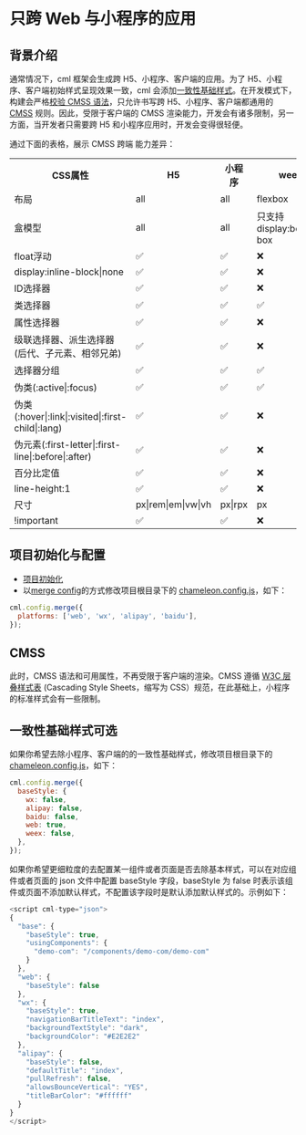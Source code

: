 # 只跨 Web 与小程序的应用

## 背景介绍

通常情况下，cml 框架会生成跨 H5、小程序、客户端的应用。为了 H5、小程序、客户端初始样式呈现效果一致，cml 会添加[一致性基础样式](../docs/cmss.md#一致性基础样式)。在开发模式下，构建会严格[校验 CMSS 语法](../framework/linter/cml-cmss.md)，只允许书写跨 H5、小程序、客户端都通用的 [CMSS](../docs/cmss.md) 规则。因此，受限于客户端的 CMSS 渲染能力，开发会有诸多限制，另一方面，当开发者只需要跨 H5 和小程序应用时，开发会变得很轻便。

通过下面的表格，展示 CMSS 跨端 能力差异：

<table>
  <tr>
    <th width="200px">CSS属性</th>
    <th>H5</th>
    <th width="100px">小程序</th>
    <th>weex</th>
  </tr>
  <tr>
    <td>布局</td>
    <td>all</td>
    <td>all</td>
    <td>flexbox</td>
  </tr>
  <tr>
    <td>盒模型</td>
    <td>all</td>
    <td>all</td>
    <td>只支持display:border-box</td>
  </tr>
  <tr>
    <td>float浮动</td>
    <td>✅</td>
    <td>✅</td>
    <td>❌</td>
  </tr>
  <tr>
    <td>display:inline-block|none</td>
    <td>✅</td>
    <td>✅</td>
    <td>❌</td>
  </tr>
  <tr>
    <td>ID选择器</td>
    <td>✅</td>
    <td>✅</td>
    <td>❌</td>
  </tr>
  <tr>
    <td>类选择器</td>
    <td>✅</td>
    <td>✅</td>
    <td>✅</td>
  </tr>
  <tr>
    <td>属性选择器</td>
    <td>✅</td>
    <td>✅</td>
    <td>❌</td>
  </tr>
  <tr>
    <td>级联选择器、派生选择器(后代、子元素、相邻兄弟)</td>
    <td>✅</td>
    <td>✅</td>
    <td>❌</td>
  </tr>
  <tr>
    <td>选择器分组</td>
    <td>✅</td>
    <td>✅</td>
    <td>✅</td>
  </tr>
  <tr>
    <td>伪类(:active|:focus)</td>
    <td>✅</td>
    <td>✅</td>
    <td>✅</td>
  </tr>
  <tr>
    <td>伪类(:hover|:link|:visited|:first-child|:lang)</td>
    <td>✅</td>
    <td>✅</td>
    <td>❌</td>
  </tr>
  <tr>
    <td>伪元素(:first-letter|:first-line|:before|:after)</td>
    <td>✅</td>
    <td>✅</td>
    <td>❌</td>
  </tr>
  <tr>
    <td>百分比定值</td>
    <td>✅</td>
    <td>✅</td>
    <td>❌</td>
  </tr>
  <tr>
    <td>line-height:1</td>
    <td>✅</td>
    <td>✅</td>
    <td>❌</td>
  </tr>
  <tr>
    <td>尺寸</td>
    <td>px|rem|em|vw|vh</td>
    <td>px|rpx</td>
    <td>px</td>
  </tr>
  <tr>
    <td>!important</td>
    <td>✅</td>
    <td>✅</td>
    <td>❌</td>
  </tr>
</table>

## 项目初始化与配置

- [项目初始化](../quick_start/quick_start.md)
- 以[merge config](../framework/config.html#配置api)的方式修改项目根目录下的 [chameleon.config.js](../framework/config.md)，如下：

```js
cml.config.merge({
  platforms: ['web', 'wx', 'alipay', 'baidu'],
});
```

## CMSS

此时，CMSS 语法和可用属性，不再受限于客户端的渲染。CMSS 遵循 [W3C 层叠样式表](https://www.w3.org/TR/css-backgrounds-3/#introduction) (Cascading Style Sheets，缩写为 CSS）规范，在此基础上，小程序的标准样式会有一些限制。

## 一致性基础样式可选

如果你希望去除小程序、客户端的的一致性基础样式，修改项目根目录下的 [chameleon.config.js](../framework/config.md)，如下：

```js
cml.config.merge({
  baseStyle: {
    wx: false,
    alipay: false,
    baidu: false,
    web: true,
    weex: false,
  },
});
```

如果你希望更细粒度的去配置某一组件或者页面是否去除基本样式，可以在对应组件或者页面的 json 文件中配置 baseStyle 字段，baseStyle 为 false 时表示该组件或页面不添加默认样式，不配置该字段时是默认添加默认样式的。示例如下：

```js
<script cml-type="json">
{
  "base": {
    "baseStyle": true,
    "usingComponents": {
      "demo-com": "/components/demo-com/demo-com"
    }
  },
  "web": {
    "baseStyle": false
  },
  "wx": {
    "baseStyle": true,
    "navigationBarTitleText": "index",
    "backgroundTextStyle": "dark",
    "backgroundColor": "#E2E2E2"
  },
  "alipay": {
    "baseStyle": false,
    "defaultTitle": "index",
    "pullRefresh": false,
    "allowsBounceVertical": "YES",
    "titleBarColor": "#ffffff"
  }
}
</script>
```
